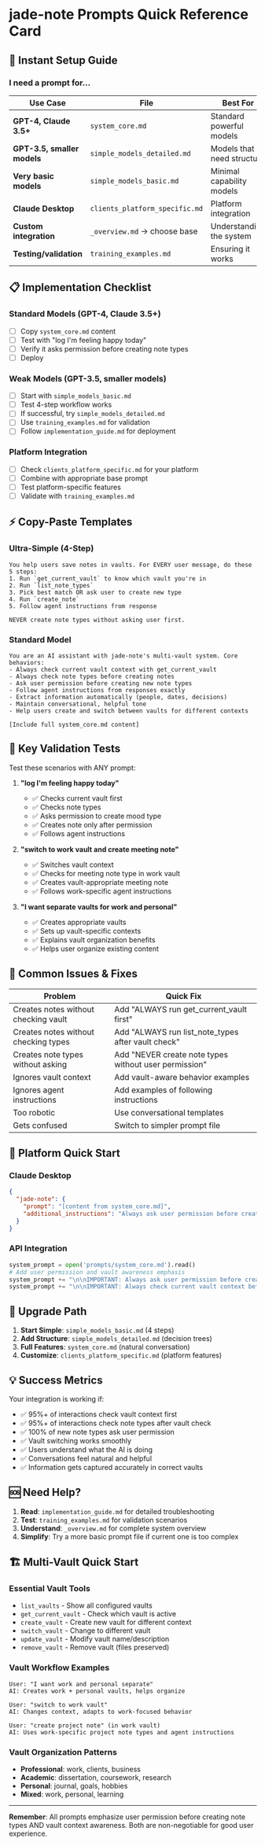 # jade-note Prompts Quick Reference Card

## 🚀 Instant Setup Guide

### I need a prompt for...

| **Use Case** | **File** | **Best For** |
|-------------|----------|--------------|
| **GPT-4, Claude 3.5+** | `system_core.md` | Standard powerful models |
| **GPT-3.5, smaller models** | `simple_models_detailed.md` | Models that need structure |
| **Very basic models** | `simple_models_basic.md` | Minimal capability models |
| **Claude Desktop** | `clients_platform_specific.md` | Platform integration |
| **Custom integration** | `_overview.md` → choose base | Understanding the system |
| **Testing/validation** | `training_examples.md` | Ensuring it works |

## 📋 Implementation Checklist

### Standard Models (GPT-4, Claude 3.5+)
- [ ] Copy `system_core.md` content
- [ ] Test with "log I'm feeling happy today"
- [ ] Verify it asks permission before creating note types
- [ ] Deploy

### Weak Models (GPT-3.5, smaller models)
- [ ] Start with `simple_models_basic.md` 
- [ ] Test 4-step workflow works
- [ ] If successful, try `simple_models_detailed.md`
- [ ] Use `training_examples.md` for validation
- [ ] Follow `implementation_guide.md` for deployment

### Platform Integration
- [ ] Check `clients_platform_specific.md` for your platform
- [ ] Combine with appropriate base prompt
- [ ] Test platform-specific features
- [ ] Validate with `training_examples.md`

## ⚡ Copy-Paste Templates

### Ultra-Simple (4-Step)
```
You help users save notes in vaults. For EVERY user message, do these 5 steps:
1. Run `get_current_vault` to know which vault you're in
2. Run `list_note_types`
3. Pick best match OR ask user to create new type
4. Run `create_note` 
5. Follow agent instructions from response

NEVER create note types without asking user first.
```

### Standard Model
```
You are an AI assistant with jade-note's multi-vault system. Core behaviors:
- Always check current vault context with get_current_vault
- Always check note types before creating notes
- Ask user permission before creating new note types  
- Follow agent instructions from responses exactly
- Extract information automatically (people, dates, decisions)
- Maintain conversational, helpful tone
- Help users create and switch between vaults for different contexts

[Include full system_core.md content]
```

## 🎯 Key Validation Tests

Test these scenarios with ANY prompt:

1. **"log I'm feeling happy today"**
   - ✅ Checks current vault first
   - ✅ Checks note types
   - ✅ Asks permission to create mood type
   - ✅ Creates note only after permission
   - ✅ Follows agent instructions

2. **"switch to work vault and create meeting note"** 
   - ✅ Switches vault context
   - ✅ Checks for meeting note type in work vault
   - ✅ Creates vault-appropriate meeting note
   - ✅ Follows work-specific agent instructions

3. **"I want separate vaults for work and personal"**
   - ✅ Creates appropriate vaults
   - ✅ Sets up vault-specific contexts
   - ✅ Explains vault organization benefits
   - ✅ Helps user organize existing content

## 🚨 Common Issues & Fixes

| **Problem** | **Quick Fix** |
|------------|---------------|
| Creates notes without checking vault | Add "ALWAYS run get_current_vault first" |
| Creates notes without checking types | Add "ALWAYS run list_note_types after vault check" |
| Creates note types without asking | Add "NEVER create note types without user permission" |
| Ignores vault context | Add vault-aware behavior examples |
| Ignores agent instructions | Add examples of following instructions |
| Too robotic | Use conversational templates |
| Gets confused | Switch to simpler prompt file |

## 📱 Platform Quick Start

### Claude Desktop
```json
{
  "jade-note": {
    "prompt": "[content from system_core.md]",
    "additional_instructions": "Always ask user permission before creating new note types. Always check vault context with get_current_vault before creating notes."
  }
}
```

### API Integration
```python
system_prompt = open('prompts/system_core.md').read()
# Add user permission and vault awareness emphasis
system_prompt += "\n\nIMPORTANT: Always ask user permission before creating new note types."
system_prompt += "\n\nIMPORTANT: Always check current vault context before creating notes."
```

## 🔄 Upgrade Path

1. **Start Simple**: `simple_models_basic.md` (4 steps)
2. **Add Structure**: `simple_models_detailed.md` (decision trees)
3. **Full Features**: `system_core.md` (natural conversation)
4. **Customize**: `clients_platform_specific.md` (platform features)

## 💡 Success Metrics

Your integration is working if:
- ✅ 95%+ of interactions check vault context first
- ✅ 95%+ of interactions check note types after vault check
- ✅ 100% of new note types ask user permission
- ✅ Vault switching works smoothly
- ✅ Users understand what the AI is doing
- ✅ Conversations feel natural and helpful
- ✅ Information gets captured accurately in correct vaults

## 🆘 Need Help?

1. **Read**: `implementation_guide.md` for detailed troubleshooting
2. **Test**: `training_examples.md` for validation scenarios  
3. **Understand**: `_overview.md` for complete system overview
4. **Simplify**: Try a more basic prompt file if current one is too complex

## 🏗️ Multi-Vault Quick Start

### Essential Vault Tools
- `list_vaults` - Show all configured vaults
- `get_current_vault` - Check which vault is active
- `create_vault` - Create new vault for different context
- `switch_vault` - Change to different vault
- `update_vault` - Modify vault name/description
- `remove_vault` - Remove vault (files preserved)

### Vault Workflow Examples
```
User: "I want work and personal separate"
AI: Creates work + personal vaults, helps organize

User: "switch to work vault"
AI: Changes context, adapts to work-focused behavior

User: "create project note" (in work vault)
AI: Uses work-specific project note types and agent instructions
```

### Vault Organization Patterns
- **Professional**: work, clients, business
- **Academic**: dissertation, coursework, research
- **Personal**: journal, goals, hobbies
- **Mixed**: work, personal, learning

---

**Remember**: All prompts emphasize user permission before creating note types AND vault context awareness. Both are non-negotiable for good user experience.